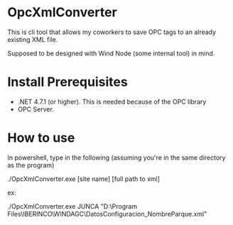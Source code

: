# OpcXmlConverter

This is cli tool that allows my coworkers to save OPC tags to an already existing XML file. 

Supposed to be designed with Wind Node (some internal tool) in mind. 

# Install Prerequisites

- .NET 4.7.1 (or higher). This is needed because of the OPC library
- OPC Server. 

# How to use

In powershell, type in the following (assuming you're in the same directory as the program)

./OpcXmlConverter.exe [site name] [full path to xml]

ex:

./OpcXmlConverter.exe JUNCA "D:\Program Files\IBERINCO\WINDAGC\DatosConfiguracion_NombreParque.xml"
